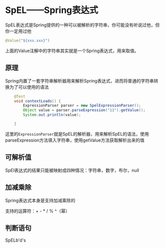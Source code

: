 # SpEL——Spring表达式

SpEL表达式是Spring提供的一种可以被解析的字符串，你可能没有听说过他，但你一定用过他

```java
@Value("${xxx.xxx}")
```

上面的Value注解中的字符串其实就是一个Spring表达式，用来取值。

## 原理

Spring内置了一套字符串解析器用来解析Spring表达式，进而将普通的字符串转换为了可以使用的语法

```java
    @Test
    void contextLoads() {
        ExpressionParser parser = new SpelExpressionParser();
        Object value = parser.parseExpression("11").getValue();
        System.out.println(value);

    }
```

这里的`ExpressionParser`就是SpEL的解析器，用来解析SpEL的语法，使用parseExpression方法填入字符串，使用getValue方法获取解析出来的值

## 可解析值

SpEl表达式的结果只能被映射成四种情况：字符串，数字，布尔，null

## 加减乘除

Spring表达式本身是支持加减乘除的

支持的运算符：+ - * / % ^（幂）

## 判断语句

SpELb'd's





